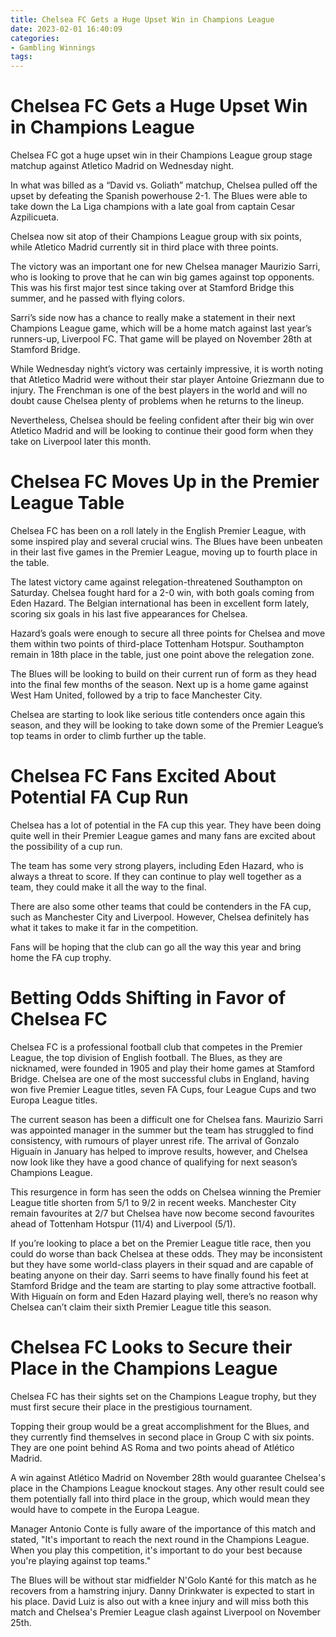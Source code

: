 ```yaml
---
title: Chelsea FC Gets a Huge Upset Win in Champions League
date: 2023-02-01 16:40:09
categories:
- Gambling Winnings
tags:
---
```



#  Chelsea FC Gets a Huge Upset Win in Champions League

Chelsea FC got a huge upset win in their Champions League group stage matchup against Atletico Madrid on Wednesday night.

In what was billed as a “David vs. Goliath” matchup, Chelsea pulled off the upset by defeating the Spanish powerhouse 2-1. The Blues were able to take down the La Liga champions with a late goal from captain Cesar Azpilicueta.

Chelsea now sit atop of their Champions League group with six points, while Atletico Madrid currently sit in third place with three points.

The victory was an important one for new Chelsea manager Maurizio Sarri, who is looking to prove that he can win big games against top opponents. This was his first major test since taking over at Stamford Bridge this summer, and he passed with flying colors.

Sarri’s side now has a chance to really make a statement in their next Champions League game, which will be a home match against last year’s runners-up, Liverpool FC. That game will be played on November 28th at Stamford Bridge.

While Wednesday night’s victory was certainly impressive, it is worth noting that Atletico Madrid were without their star player Antoine Griezmann due to injury. The Frenchman is one of the best players in the world and will no doubt cause Chelsea plenty of problems when he returns to the lineup.

Nevertheless, Chelsea should be feeling confident after their big win over Atletico Madrid and will be looking to continue their good form when they take on Liverpool later this month.

#  Chelsea FC Moves Up in the Premier League Table

Chelsea FC has been on a roll lately in the English Premier League, with some inspired play and several crucial wins. The Blues have been unbeaten in their last five games in the Premier League, moving up to fourth place in the table.

The latest victory came against relegation-threatened Southampton on Saturday. Chelsea fought hard for a 2-0 win, with both goals coming from Eden Hazard. The Belgian international has been in excellent form lately, scoring six goals in his last five appearances for Chelsea.

Hazard’s goals were enough to secure all three points for Chelsea and move them within two points of third-place Tottenham Hotspur. Southampton remain in 18th place in the table, just one point above the relegation zone.

The Blues will be looking to build on their current run of form as they head into the final few months of the season. Next up is a home game against West Ham United, followed by a trip to face Manchester City.

Chelsea are starting to look like serious title contenders once again this season, and they will be looking to take down some of the Premier League’s top teams in order to climb further up the table.

#  Chelsea FC Fans Excited About Potential FA Cup Run

Chelsea has a lot of potential in the FA cup this year. They have been doing quite well in their Premier League games and many fans are excited about the possibility of a cup run.

The team has some very strong players, including Eden Hazard, who is always a threat to score. If they can continue to play well together as a team, they could make it all the way to the final.

There are also some other teams that could be contenders in the FA cup, such as Manchester City and Liverpool. However, Chelsea definitely has what it takes to make it far in the competition.

Fans will be hoping that the club can go all the way this year and bring home the FA cup trophy.

#  Betting Odds Shifting in Favor of Chelsea FC

Chelsea FC is a professional football club that competes in the Premier League, the top division of English football. The Blues, as they are nicknamed, were founded in 1905 and play their home games at Stamford Bridge. Chelsea are one of the most successful clubs in England, having won five Premier League titles, seven FA Cups, four League Cups and two Europa League titles.

The current season has been a difficult one for Chelsea fans. Maurizio Sarri was appointed manager in the summer but the team has struggled to find consistency, with rumours of player unrest rife. The arrival of Gonzalo Higuaín in January has helped to improve results, however, and Chelsea now look like they have a good chance of qualifying for next season’s Champions League.

This resurgence in form has seen the odds on Chelsea winning the Premier League title shorten from 5/1 to 9/2 in recent weeks. Manchester City remain favourites at 2/7 but Chelsea have now become second favourites ahead of Tottenham Hotspur (11/4) and Liverpool (5/1).

If you’re looking to place a bet on the Premier League title race, then you could do worse than back Chelsea at these odds. They may be inconsistent but they have some world-class players in their squad and are capable of beating anyone on their day. Sarri seems to have finally found his feet at Stamford Bridge and the team are starting to play some attractive football. With Higuaín on form and Eden Hazard playing well, there’s no reason why Chelsea can’t claim their sixth Premier League title this season.

#  Chelsea FC Looks to Secure their Place in the Champions League

Chelsea FC has their sights set on the Champions League trophy, but they must first secure their place in the prestigious tournament.

Topping their group would be a great accomplishment for the Blues, and they currently find themselves in second place in Group C with six points. They are one point behind AS Roma and two points ahead of Atlético Madrid.

A win against Atlético Madrid on November 28th would guarantee Chelsea's place in the Champions League knockout stages. Any other result could see them potentially fall into third place in the group, which would mean they would have to compete in the Europa League.

Manager Antonio Conte is fully aware of the importance of this match and stated, "It's important to reach the next round in the Champions League. When you play this competition, it's important to do your best because you're playing against top teams."

The Blues will be without star midfielder N'Golo Kanté for this match as he recovers from a hamstring injury. Danny Drinkwater is expected to start in his place. David Luiz is also out with a knee injury and will miss both this match and Chelsea's Premier League clash against Liverpool on November 25th.